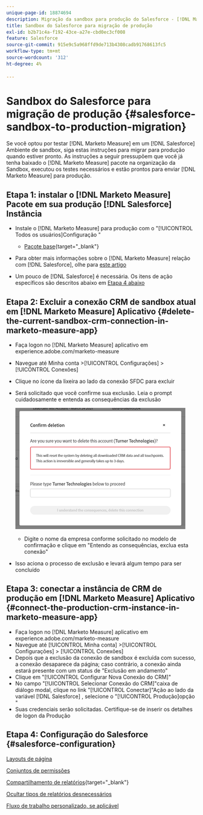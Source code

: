 ```yaml
---
unique-page-id: 18874694
description: Migração da sandbox para produção do Salesforce - [!DNL Marketo Measure]
title: Sandbox do Salesforce para migração de produção
exl-id: b2b71c4a-f192-43ce-a27e-cbd0ec3cf008
feature: Salesforce
source-git-commit: 915e9c5a968ffd9de713b4308cadb91768613fc5
workflow-type: tm+mt
source-wordcount: '312'
ht-degree: 4%

---
```


# Sandbox do Salesforce para migração de produção {#salesforce-sandbox-to-production-migration}

Se você optou por testar [!DNL Marketo Measure] em um [!DNL Salesforce] Ambiente de sandbox, siga estas instruções para migrar para produção quando estiver pronto. As instruções a seguir pressupõem que você já tenha baixado o [!DNL Marketo Measure] pacote na organização da Sandbox, executou os testes necessários e estão prontos para enviar [!DNL Marketo Measure] para produção.

## Etapa 1: instalar o [!DNL Marketo Measure] Pacote em sua produção [!DNL Salesforce] Instância

* Instale o [!DNL Marketo Measure] para produção com o &quot;[!UICONTROL Todos os usuários]Configuração &quot;

   * [Pacote base](https://appexchange.salesforce.com/appxListingDetail?listingId=a0N3000000B3KLuEAN){target="_blank"}

* Para obter mais informações sobre o [!DNL Marketo Measure] relação com [!DNL Salesforce], olhe para [este artigo](/help/configuration-and-setup/marketo-measure-and-salesforce/how-marketo-measure-and-salesforce-interact.md)
* Um pouco de [!DNL Salesforce] é necessária. Os itens de ação específicos são descritos abaixo em [Etapa 4 abaixo](#salesforce-configuration)

## Etapa 2: Excluir a conexão CRM de sandbox atual em [!DNL Marketo Measure] Aplicativo {#delete-the-current-sandbox-crm-connection-in-marketo-measure-app}

* Faça logon no [!DNL Marketo Measure] aplicativo em experience.adobe.com/marketo-measure
* Navegue até Minha conta >[!UICONTROL Configurações] >[!UICONTROL Conexões]
* Clique no ícone da lixeira ao lado da conexão SFDC para excluir
* Será solicitado que você confirme sua exclusão. Leia o prompt cuidadosamente e entenda as consequências da exclusão

  ![](assets/salesforce-sandbox-to-production-migration-1.png)

   * Digite o nome da empresa conforme solicitado no modelo de confirmação e clique em &quot;Entendo as consequências, exclua esta conexão&quot;
* Isso aciona o processo de exclusão e levará algum tempo para ser concluído

## Etapa 3: conectar a instância de CRM de produção em [!DNL Marketo Measure] Aplicativo {#connect-the-production-crm-instance-in-marketo-measure-app}

* Faça logon no [!DNL Marketo Measure] aplicativo em experience.adobe.com/marketo-measure
* Navegue até [!UICONTROL Minha conta] >[!UICONTROL Configurações] > [!UICONTROL Conexões]
* Depois que a exclusão da conexão de sandbox é excluída com sucesso, a conexão desaparece da página; caso contrário, a conexão ainda estará presente com um status de &quot;Exclusão em andamento&quot;
* Clique em &quot;[!UICONTROL Configurar Nova Conexão do CRM]&quot;
* No campo &quot;[!UICONTROL Selecionar Conexão do CRM]&quot;caixa de diálogo modal, clique no link &quot;[!UICONTROL Conectar]&quot;Ação ao lado da variável [!DNL Salesforce] , selecione o &quot;[!UICONTROL Produção]opção &quot;
* Suas credenciais serão solicitadas. Certifique-se de inserir os detalhes de logon da Produção

## Etapa 4: Configuração do Salesforce {#salesforce-configuration}

[Layouts de página](/help/configuration-and-setup/marketo-measure-and-salesforce/page-layout-instructions.md)

[Conjuntos de permissões](/help/configuration-and-setup/marketo-measure-and-salesforce/marketo-measure-permission-sets.md)

[Compartilhamento de relatórios](https://help.salesforce.com/s/articleView?language=en_US&amp;id=analytics_share_folder.htm&amp;type=0){target="_blank"}

[Ocultar tipos de relatórios desnecessários](/help/configuration-and-setup/marketo-measure-and-salesforce/hiding-unnecessary-report-types.md)

[Fluxo de trabalho personalizado, se aplicável](/help/advanced-marketo-measure-features/custom-revenue-amount/using-a-custom-revenue-amount-field.md)
